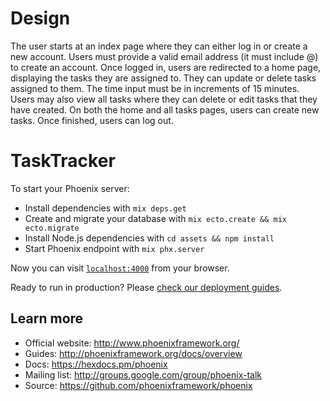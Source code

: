 # Design 
The user starts at an index page where they can either log in or create a new account. Users must provide
a valid email address (it must include @) to create an account. Once logged in, users are redirected 
to a home page, displaying the tasks they are assigned to. They can update or delete tasks assigned to them. The time input must be in increments of 15 minutes. Users may also view all tasks where they can delete or edit tasks that they have created. On both the home and all tasks pages, users can create new tasks. Once finished, users can log out. 

# TaskTracker

To start your Phoenix server:

  * Install dependencies with `mix deps.get`
  * Create and migrate your database with `mix ecto.create && mix ecto.migrate`
  * Install Node.js dependencies with `cd assets && npm install`
  * Start Phoenix endpoint with `mix phx.server`

Now you can visit [`localhost:4000`](http://localhost:4000) from your browser.

Ready to run in production? Please [check our deployment guides](http://www.phoenixframework.org/docs/deployment).

## Learn more

  * Official website: http://www.phoenixframework.org/
  * Guides: http://phoenixframework.org/docs/overview
  * Docs: https://hexdocs.pm/phoenix
  * Mailing list: http://groups.google.com/group/phoenix-talk
  * Source: https://github.com/phoenixframework/phoenix
